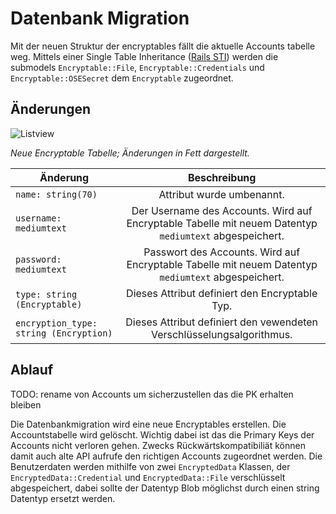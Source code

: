 # Datenbank Migration

Mit der neuen Struktur der encryptables fällt die aktuelle Accounts tabelle weg. Mittels einer Single Table Inheritance ([Rails STI](https://api.rubyonrails.org/classes/ActiveRecord/Inheritance.html)) werden die submodels `Encryptable::File`, `Encryptable::Credentials` und `Encryptable::OSESecret` dem `Encryptable` zugeordnet.

## Änderungen
![Listview](_diagrams/migration-db_migration.png)

_Neue Encryptable Tabelle; Änderungen in Fett dargestellt._

| Änderung                               | Beschreibung                                                                                                                                                                       |
| -------------------------------------- |:----------------------------------------------------------------------------------------------------------------------------------------------------------------------------------:|
| `name: string(70)`                     | Attribut wurde umbenannt.                                                           |
| `username: mediumtext`                 | Der Username des Accounts. Wird auf Encryptable Tabelle mit neuem Datentyp `mediumtext` abgespeichert.                                 |
| `password: mediumtext`                 | Passwort des Accounts. Wird auf Encryptable Tabelle mit neuem Datentyp `mediumtext` abgespeichert.                                            |
| `type: string (Encryptable)`           | Dieses Attribut definiert den Encryptable Typ.                                                                                                           |
| `encryption_type: string (Encryption)` | Dieses Attribut definiert den vewendeten Verschlüsselungsalgorithmus. |

## Ablauf

TODO: rename von Accounts um sicherzustellen das die PK erhalten bleiben

Die Datenbankmigration wird eine neue Encryptables erstellen. Die Accountstabelle wird gelöscht. Wichtig dabei ist das die Primary Keys der Accounts nicht verloren gehen. Zwecks Rückwärtskompatibiliät können damit auch alte API aufrufe den richtigen Accounts zugeordnet werden. Die Benutzerdaten werden mithilfe von zwei `EncryptedData` Klassen, der `EncryptedData::Credential` und `EncryptedData::File` verschlüsselt abgespeichert, dabei sollte der Datentyp Blob möglichst durch einen string Datentyp ersetzt werden.
